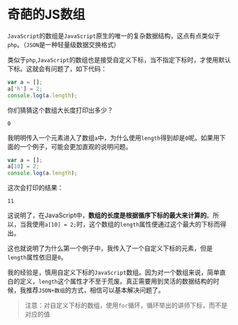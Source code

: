 # 奇葩的JS数组

`JavaScript`的数组是`JavaScript`原生的唯一的复杂数据结构，这点有点类似于`php`。（`JSON`是一种轻量级数据交换格式）

类似于`php`,`JavaScript`的数组也是接受自定义下标，当不指定下标时，才使用默认下标。这就会有问题了，如下代码：

```JavaScript
var a = [];
a['h'] = 2;
console.log(a.length);
```

你们猜猜这个数组大长度打印出多少？

```
0
```

我明明传入一个元素进入了数组`a`中，为什么使用`length`得到却是`0`呢。如果用下面的一个例子，可能会更加直观的说明问题。

```JavaScript
var a = [];
a[10] = 2;
console.log(a.length);
```
这次会打印的结果：

```
11
```

这说明了，在JavaScript中，**数组的长度是根据循序下标的最大来计算的**。所以，当我使用`a[10] = 2;`时，这个数组的`length`属性便通过这个最大的下标而得出。

这也就说明了为什么第一个例子中，我传入了一个自定义下标的元素，但是`length`属性依旧是`0`。

我的经验是，慎用自定义下标的`JavaScript`数组。因为对一个数组来说，简单直白的定义，`length`这个属性才不至于荒废。真正需要用到灵活的数据结构的时候，我推荐`JSON+数组`的方式，相信可以基本解决问题了。

> 注意：对自定义下标的数组，使用`for`循环，循环举出的讲师下标，而不是对应的值
